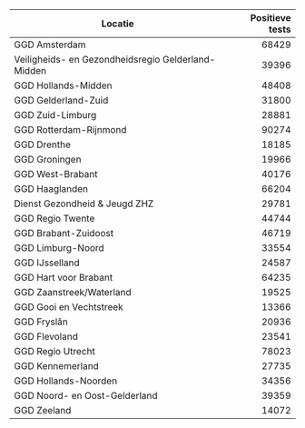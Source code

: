 | Locatie | Positieve tests |
|---------|----------------:|
| GGD Amsterdam                            | 68429 |
| Veiligheids- en Gezondheidsregio Gelderland-Midden | 39396 |
| GGD Hollands-Midden                      | 48408 |
| GGD Gelderland-Zuid                      | 31800 |
| GGD Zuid-Limburg                         | 28881 |
| GGD Rotterdam-Rijnmond                   | 90274 |
| GGD Drenthe                              | 18185 |
| GGD Groningen                            | 19966 |
| GGD West-Brabant                         | 40176 |
| GGD Haaglanden                           | 66204 |
| Dienst Gezondheid & Jeugd ZHZ            | 29781 |
| GGD Regio Twente                         | 44744 |
| GGD Brabant-Zuidoost                     | 46719 |
| GGD Limburg-Noord                        | 33554 |
| GGD IJsselland                           | 24587 |
| GGD Hart voor Brabant                    | 64235 |
| GGD Zaanstreek/Waterland                 | 19525 |
| GGD Gooi en Vechtstreek                  | 13366 |
| GGD Fryslân                              | 20936 |
| GGD Flevoland                            | 23541 |
| GGD Regio Utrecht                        | 78023 |
| GGD Kennemerland                         | 27735 |
| GGD Hollands-Noorden                     | 34356 |
| GGD Noord- en Oost-Gelderland            | 39359 |
| GGD Zeeland                              | 14072 |
